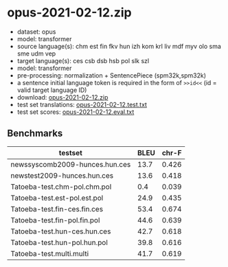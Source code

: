 # opus-2021-02-12.zip

* dataset: opus
* model: transformer
* source language(s): chm est fin fkv hun izh kom krl liv mdf myv olo sma sme udm vep
* target language(s): ces csb dsb hsb pol slk szl
* model: transformer
* pre-processing: normalization + SentencePiece (spm32k,spm32k)
* a sentence initial language token is required in the form of `>>id<<` (id = valid target language ID)
* download: [opus-2021-02-12.zip](https://object.pouta.csc.fi/Tatoeba-MT-models/fiu-zlw/opus-2021-02-12.zip)
* test set translations: [opus-2021-02-12.test.txt](https://object.pouta.csc.fi/Tatoeba-MT-models/fiu-zlw/opus-2021-02-12.test.txt)
* test set scores: [opus-2021-02-12.eval.txt](https://object.pouta.csc.fi/Tatoeba-MT-models/fiu-zlw/opus-2021-02-12.eval.txt)

## Benchmarks

| testset               | BLEU  | chr-F |
|-----------------------|-------|-------|
| newssyscomb2009-hunces.hun.ces 	| 13.7 	| 0.426 |
| newstest2009-hunces.hun.ces 	| 13.6 	| 0.418 |
| Tatoeba-test.chm-pol.chm.pol 	| 0.4 	| 0.039 |
| Tatoeba-test.est-pol.est.pol 	| 24.9 	| 0.435 |
| Tatoeba-test.fin-ces.fin.ces 	| 53.4 	| 0.674 |
| Tatoeba-test.fin-pol.fin.pol 	| 44.6 	| 0.639 |
| Tatoeba-test.hun-ces.hun.ces 	| 42.7 	| 0.618 |
| Tatoeba-test.hun-pol.hun.pol 	| 39.8 	| 0.616 |
| Tatoeba-test.multi.multi 	| 41.7 	| 0.619 |

